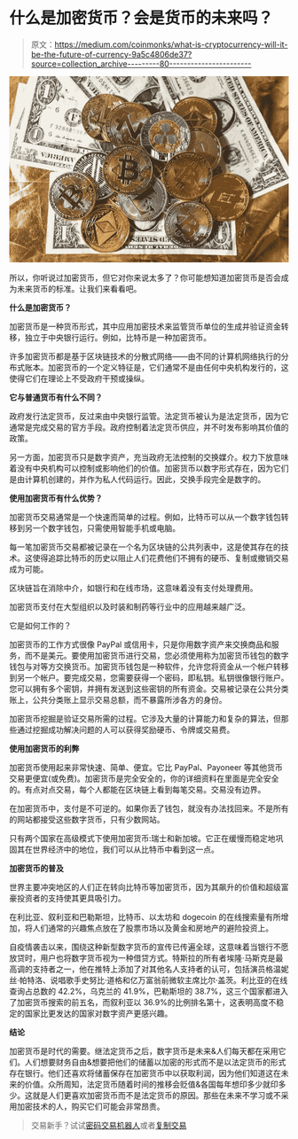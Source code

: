 # 什么是加密货币？会是货币的未来吗？

> 原文：<https://medium.com/coinmonks/what-is-cryptocurrency-will-it-be-the-future-of-currency-9a5c4806de37?source=collection_archive---------80----------------------->

![](img/21c672dd2fe8bf468f3592764317b29c.png)

所以，你听说过加密货币，但它对你来说太多了？你可能想知道加密货币是否会成为未来货币的标准。让我们来看看吧。

**什么是加密货币？**

加密货币是一种货币形式，其中应用加密技术来监管货币单位的生成并验证资金转移，独立于中央银行运行。例如，比特币是一种加密货币。

许多加密货币都是基于区块链技术的分散式网络——由不同的计算机网络执行的分布式账本。加密货币的一个定义特征是，它们通常不是由任何中央机构发行的，这使得它们在理论上不受政府干预或操纵。

**它与普通货币有什么不同？**

政府发行法定货币，反过来由中央银行监管。法定货币被认为是法定货币，因为它通常是完成交易的官方手段。政府控制着法定货币供应，并不时发布影响其价值的政策。

另一方面，加密货币只是数字资产，充当政府无法控制的交换媒介。权力下放意味着没有中央机构可以控制或影响他们的价值。加密货币以数字形式存在，因为它们是由计算机创建的，并作为私人代码运行。因此，交换手段完全是数字的。

**使用加密货币有什么优势？**

加密货币交易通常是一个快速而简单的过程。例如，比特币可以从一个数字钱包转移到另一个数字钱包，只需使用智能手机或电脑。

每一笔加密货币交易都被记录在一个名为区块链的公共列表中，这是使其存在的技术。这使得追踪比特币的历史以阻止人们花费他们不拥有的硬币、复制或撤销交易成为可能。

区块链旨在消除中介，如银行和在线市场，这意味着没有支付处理费用。

加密货币支付在大型组织以及时装和制药等行业中的应用越来越广泛。

它是如何工作的？

加密货币的工作方式很像 PayPal 或信用卡，只是你用数字资产来交换商品和服务，而不是美元。要使用加密货币进行交易，您必须使用称为加密货币钱包的数字钱包与对等方交换货币。加密货币钱包是一种软件，允许您将资金从一个帐户转移到另一个帐户。要完成交易，您需要获得一个密码，即私钥。私钥很像银行账户。您可以拥有多个密钥，并拥有发送到这些密钥的所有资金。交易被记录在公共分类账上，公共分类账上显示交易总额，而不暴露所涉各方的身份。

加密货币挖掘是验证交易所需的过程。它涉及大量的计算能力和复杂的算法，但那些通过挖掘成功解决问题的人可以获得奖励硬币、令牌或交易费。

**使用加密货币的利弊**

加密货币使用起来非常快速、简单、便宜。它比 PayPal、Payoneer 等其他货币交易更便宜(或免费)。加密货币是完全安全的，你的详细资料在里面是完全安全的。有点对点交易，每个人都能在区块链上看到每笔交易。交易没有边界。

在加密货币中，支付是不可逆的。如果你丢了钱包，就没有办法找回来。不是所有的网站都接受这些数字货币，只有少数网站。

只有两个国家在高级模式下使用加密货币:瑞士和新加坡。它正在缓慢而稳定地巩固其在世界经济中的地位，我们可以从比特币中看到这一点。

**加密货币的普及**

世界主要冲突地区的人们正在转向比特币等加密货币，因为其飙升的价值和超级富豪投资者的支持使其更具吸引力。

在利比亚、叙利亚和巴勒斯坦，比特币、以太坊和 dogecoin 的在线搜索量有所增加，将人们通常的兴趣焦点放在了股票市场以及黄金和房地产的避险投资上。

自疫情袭击以来，围绕这种新型数字货币的宣传已传遍全球，这意味着当银行不愿放贷时，用户也将数字货币视为一种借贷方式。特斯拉的所有者埃隆·马斯克是最高调的支持者之一，他在推特上添加了对其他名人支持者的认可，包括演员格温妮丝·帕特洛、说唱歌手史努比·道格和亿万富翁前微软主席比尔·盖茨。利比亚的在线查询占总数的 42.2%，乌克兰的 41.9%，巴勒斯坦的 38.7%，这三个国家都进入了加密货币搜索的前五名，而叙利亚以 36.9%的比例排名第十，这表明高度不稳定的国家比更发达的国家对数字资产更感兴趣。

**结论**

加密货币是时代的需要。继法定货币之后，数字货币是未来&人们每天都在采用它们。人们想要财务自由&想要把他们的储蓄以加密的形式而不是以法定货币的形式存在银行。他们还喜欢将储蓄保存在加密货币中以获取利润，因为他们知道这在未来的价值。众所周知，法定货币随着时间的推移会贬值&各国每年想印多少就印多少。这就是人们更喜欢加密货币而不是法定货币的原因。那些在未来不学习或不采用加密技术的人，购买它们可能会非常昂贵。

> 交易新手？试试[密码交易机器人](/coinmonks/crypto-trading-bot-c2ffce8acb2a)或者[复制交易](/coinmonks/top-10-crypto-copy-trading-platforms-for-beginners-d0c37c7d698c)